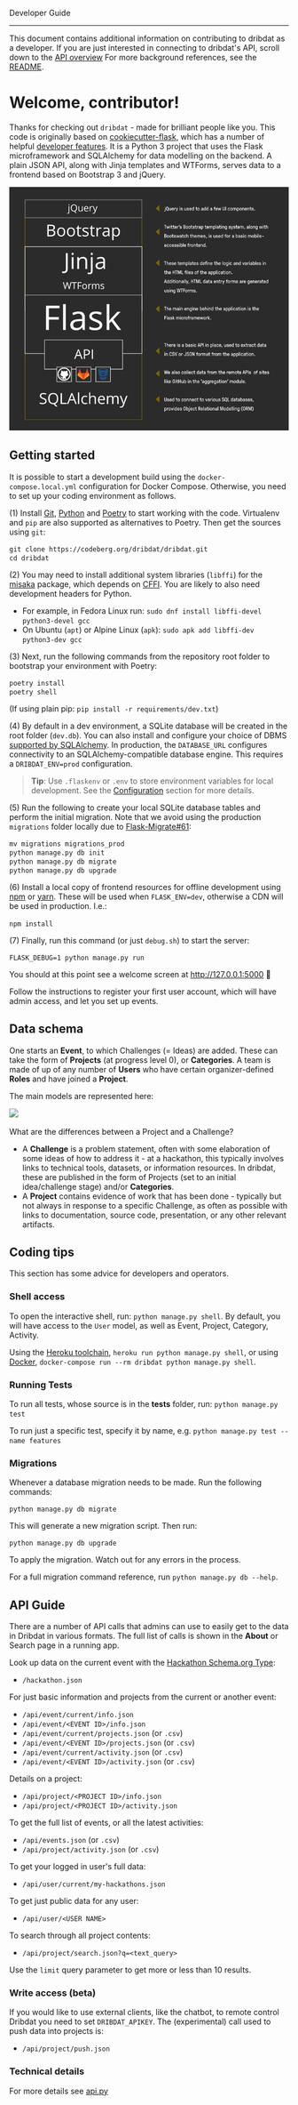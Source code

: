 Developer Guide

---

This document contains additional information on contributing to dribdat as a developer. If you are just interested in connecting to dribdat's API, scroll down to the [API overview](#api-guide)
For more background references, see the [README](https://github.com/dribdat/dribdat#dribdat).

# Welcome, contributor!

Thanks for checking out `dribdat` - made for brilliant people like you. This code is originally based on [cookiecutter-flask](https://github.com/cookiecutter-flask/cookiecutter-flask), which has a number of helpful [developer features](https://github.com/cookiecutter-flask/cookiecutter-flask#features). It is a Python 3 project that uses the Flask microframework and SQLAlchemy for data modelling on the backend. A plain JSON API, along with Jinja templates and WTForms, serves data to a frontend based on Bootstrap 3 and jQuery.

![Sketch of project architecture](images/architecture-dribdat.svg.png)

## Getting started

It is possible to start a development build using the `docker-compose.local.yml` configuration for Docker Compose. Otherwise, you need to set up your coding environment as follows.

(1) Install [Git](https://git-scm.com/), [Python](https://python.org) and [Poetry](https://python-poetry.org/) to start working with the code. Virtualenv and `pip` are also supported as alternatives to Poetry. Then get the sources using `git`:

```
git clone https://codeberg.org/dribdat/dribdat.git
cd dribdat
```

(2) You may need to install additional system libraries (`libffi`) for the [misaka](http://misaka.61924.nl/) package, which depends on [CFFI](https://cffi.readthedocs.io/en/latest/installation.html#platform-specific-instructions). You are likely to also need development headers for Python.

- For example, in Fedora Linux run: `sudo dnf install libffi-devel python3-devel gcc`
- On Ubuntu (`apt`) or Alpine Linux (`apk`): `sudo apk add libffi-dev python3-dev gcc`

(3) Next, run the following commands from the repository root folder to bootstrap your environment with Poetry:

```
poetry install
poetry shell
```

(If using plain pip: `pip install -r requirements/dev.txt`)

(4) By default in a dev environment, a SQLite database will be created in the root folder (`dev.db`). You can also install and configure your choice of DBMS [supported by SQLAlchemy](http://docs.sqlalchemy.org/en/rel_1_1/dialects/index.html). In production, the `DATABASE_URL` configures connectivity to an SQLAlchemy-compatible database engine. This requires a `DRIBDAT_ENV=prod` configuration.

> **Tip**: Use `.flaskenv` or `.env` to store environment variables for local development. See the [Configuration](#configuration) section for more details.

(5) Run the following to create your local SQLite database tables and perform the initial migration. Note that we avoid using the production `migrations` folder locally due to [Flask-Migrate#61](https://github.com/miguelgrinberg/Flask-Migrate/issues/61):

```
mv migrations migrations_prod
python manage.py db init
python manage.py db migrate
python manage.py db upgrade
```

(6) Install a local copy of frontend resources for offline development using [npm](https://nodejs.org/) or [yarn](https://yarnpkg.com/en/docs/getting-started). These will be used when `FLASK_ENV=dev`, otherwise a CDN will be used in production. I.e.:

`npm install`

(7) Finally, run this command (or just `debug.sh`) to start the server:

```
FLASK_DEBUG=1 python manage.py run
```

You should at this point see a welcome screen at http://127.0.0.1:5000 🎉

Follow the instructions to register your first user account, which will have admin access, and let you set up events.

## Data schema

One starts an **Event**, to which Challenges (= Ideas) are added. These can take the form of **Projects** (at progress level 0), or **Categories**. A team is made of up of any number of **Users** who have certain organizer-defined **Roles** and have joined a **Project**.

The main models are represented here:

[![](https://mermaid.ink/img/eyJjb2RlIjoiZ3JhcGggVERcbiAgICBFdmVudCAtLS0gUHJvamVjdFxuICAgIFByb2plY3QgLS0tIFVzZXJcbiAgICBQcm9qZWN0IC0tLSBDYXRlZ29yeVxuICAgIFByb2plY3QgLS0tIFByb2dyZXNzXG4gICAgQWN0aXZpdGllcyAtLS0gVXNlciAmIFByb2plY3QgJiBSZXNvdXJjZVxuICAgIFVzZXIgLS0tIFJvbGUiLCJtZXJtYWlkIjp7InRoZW1lIjoiZGVmYXVsdCJ9LCJ1cGRhdGVFZGl0b3IiOmZhbHNlfQ)](https://mermaid-js.github.io/mermaid-live-editor/#/edit/eyJjb2RlIjoiZ3JhcGggVERcbiAgICBFdmVudCAtLS0gUHJvamVjdFxuICAgIFByb2plY3QgLS0tIFVzZXJcbiAgICBQcm9qZWN0IC0tLSBDYXRlZ29yeVxuICAgIFByb2plY3QgLS0tIFByb2dyZXNzXG4gICAgQWN0aXZpdGllcyAtLS0gVXNlciAmIFByb2plY3QgJiBSZXNvdXJjZVxuICAgIFVzZXIgLS0tIFJvbGUiLCJtZXJtYWlkIjp7InRoZW1lIjoiZGVmYXVsdCJ9LCJ1cGRhdGVFZGl0b3IiOmZhbHNlfQ)

What are the differences between a Project and a Challenge?

- A **Challenge** is a problem statement, often with some elaboration of some ideas of how to address it - at a hackathon, this typically involves links to technical tools, datasets, or information resources. In dribdat, these are published in the form of Projects (set to an initial idea/challenge stage) and/or **Categories**.
- A **Project** contains evidence of work that has been done - typically but not always in response to a specific Challenge, as often as possible with links to documentation, source code, presentation, or any other relevant artifacts.

## Coding tips

This section has some advice for developers and operators.

### Shell access

To open the interactive shell, run: `python manage.py shell`. By default, you will have access to the `User` model, as well as Event, Project, Category, Activity.

Using the [Heroku toolchain](https://devcenter.heroku.com/categories/command-line), `heroku run python manage.py shell`, or using [Docker](https://www.docker.com/), `docker-compose run --rm dribdat python manage.py shell`.

### Running Tests

To run all tests, whose source is in the **tests** folder, run: `python manage.py test`

To run just a specific test, specify it by name, e.g. `python manage.py test --name features`

### Migrations

Whenever a database migration needs to be made. Run the following commands:

```
python manage.py db migrate
```

This will generate a new migration script. Then run:

```
python manage.py db upgrade
```

To apply the migration. Watch out for any errors in the process.

For a full migration command reference, run `python manage.py db --help`.


## API Guide

There are a number of API calls that admins can use to easily get to the data in Dribdat in various formats. The full list of calls is shown in the **About** or Search page in a running app.

Look up data on the current event with the [Hackathon Schema.org Type](https://schema.org/Hackathon):

- `/hackathon.json`

For just basic information and projects from the current or another event:

- `/api/event/current/info.json`
- `/api/event/<EVENT ID>/info.json`
- `/api/event/current/projects.json` (or `.csv`)
- `/api/event/<EVENT ID>/projects.json` (or `.csv`)
- `/api/event/current/activity.json` (or `.csv`)
- `/api/event/<EVENT ID>/activity.json` (or `.csv`)

Details on a project:

- `/api/project/<PROJECT ID>/info.json`
- `/api/project/<PROJECT ID>/activity.json`

To get the full list of events, or all the latest activities:

- `/api/events.json` (or `.csv`)
- `/api/project/activity.json` (or `.csv`)

To get your logged in user's full data:

- `/api/user/current/my-hackathons.json`

To get just public data for any user:

- `/api/user/<USER NAME>`

To search through all project contents:

- `/api/project/search.json?q=<text_query>`

Use the `limit` query parameter to get more or less than 10 results.

### Write access (beta)

If you would like to use external clients, like the chatbot, to remote control Dribdat you need to set `DRIBDAT_APIKEY`. The (experimental) call used to push data into projects is:

- `/api/project/push.json`

### Technical details

For more details see [api.py](https://github.com/dribdat/dribdat/blob/main/dribdat/public/api.py)
